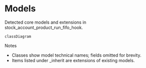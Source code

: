 # Models

Detected core models and extensions in stock_account_product_run_fifo_hook.

```mermaid
classDiagram
```

Notes
- Classes show model technical names; fields omitted for brevity.
- Items listed under _inherit are extensions of existing models.
